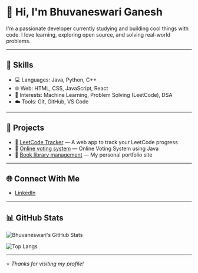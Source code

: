# 👋 Hi, I'm Bhuvaneswari Ganesh

I'm a passionate developer currently studying and building cool things with code. I love learning, exploring open source, and solving real-world problems.

---

## 🔧 Skills

- 💻 Languages: Java, Python, C++
- 🌐 Web: HTML, CSS, JavaScript, React
- 🧠 Interests: Machine Learning, Problem Solving (LeetCode), DSA
- ☁️ Tools: Git, GitHub, VS Code

---

## 📂 Projects

- 🎯 [LeetCode Tracker](https://leetcode.com/u/BHUVANESWARI_31/) — A web app to track your LeetCode progress
- 📸 [Online voting system](https://github.com/bhuvaneswariganesh/online-voting-system) —  Online Voting System using Java
- 💼 [Book library management](https://github.com/bhuvaneswariganesh/book-library) — My personal portfolio site

---

## 🌐 Connect With Me

- [LinkedIn](http://www.linkedin.com/in/bhuvaneswariganesh)

---

## 📊 GitHub Stats

![Bhuvaneswari's GitHub Stats](https://github-readme-stats.vercel.app/api?username=bhuvaneswariganesh&show_icons=true&theme=radical)

![Top Langs](https://github-readme-stats.vercel.app/api/top-langs/?username=bhuvaneswariganesh&layout=compact&theme=radical)

---

⭐️ *Thanks for visiting my profile!*
